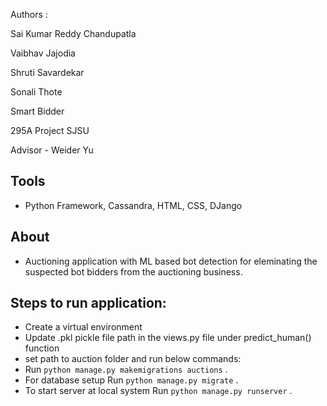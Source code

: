Authors : 

Sai Kumar Reddy Chandupatla

Vaibhav Jajodia

Shruti Savardekar

Sonali Thote

Smart Bidder

295A Project SJSU 

Advisor - Weider Yu

## Tools
+ Python Framework, Cassandra, HTML, CSS, DJango

## About
+ Auctioning application with ML based bot detection for eleminating the suspected bot bidders from the auctioning business.

## Steps to run application:
+ Create a virtual environment
+ Update .pkl pickle file path in the views.py file under predict_human() function
+ set path to auction folder and run below commands:
+ Run ```python manage.py makemigrations auctions``` .
+ For database setup Run ```python manage.py migrate``` .
+ To start server at local system Run ```python manage.py runserver``` .
